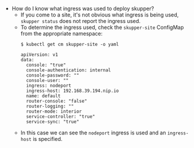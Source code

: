 - How do I know what ingress was used to deploy skupper?
	- If you come to a site, it's not obvious what ingress is being used, `skupper status` does not report the ingress used.
	- To determine the ingress used, check the `skupper-site` ConfigMap from the appropriate namespace:
	  ```
	  $ kubectl get cm skupper-site -o yaml
	  
	  apiVersion: v1
	  data:
	    console: "true"
	    console-authentication: internal
	    console-password: ""
	    console-user: ""
	    ingress: nodeport
	    ingress-host: 192.168.39.194.nip.io
	    name: default
	    router-console: "false"
	    router-logging: ""
	    router-mode: interior
	    service-controller: "true"
	    service-sync: "true"
	  
	  ```
	- In this case we can see the `nodeport` ingress is used and an `ingress-host` is specified.